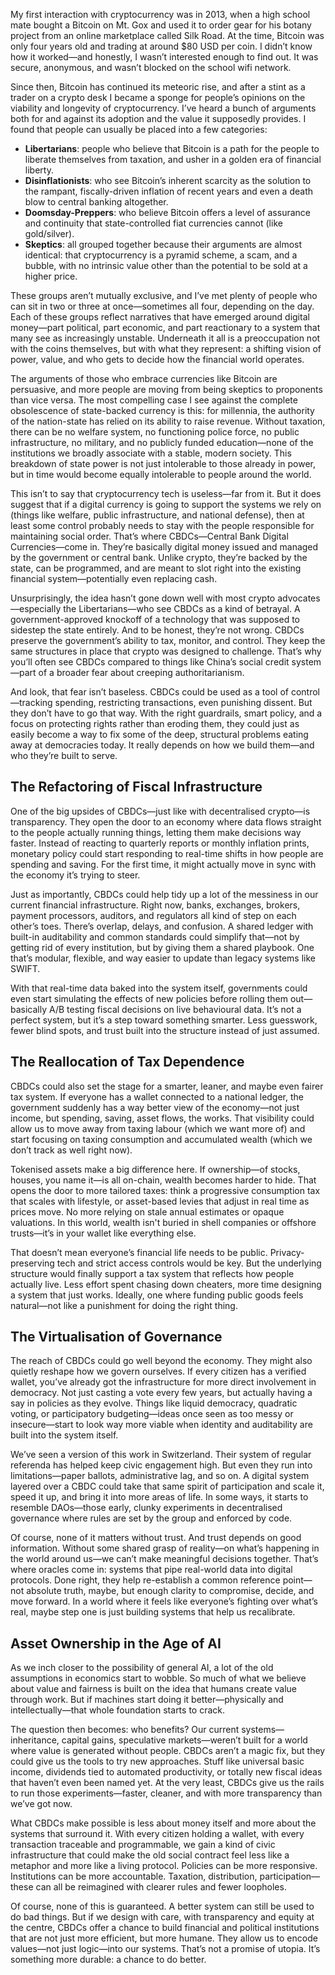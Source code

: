 My first interaction with cryptocurrency was in 2013, when a high school mate bought a Bitcoin on Mt. Gox and used it to order gear for his botany project from an online marketplace called Silk Road. At the time, Bitcoin was only four years old and trading at around $80 USD per coin. I didn’t know how it worked—and honestly, I wasn’t interested enough to find out. It was secure, anonymous, and wasn’t blocked on the school wifi network.

Since then, Bitcoin has continued its meteoric rise, and after a stint as a trader on a crypto desk I became a sponge for people’s opinions on the viability and longevity of cryptocurrency. I’ve heard a bunch of arguments both for and against its adoption and the value it supposedly provides. I found that people can usually be placed into a few categories:

- **Libertarians**: people who believe that Bitcoin is a path for the people to liberate themselves from taxation, and usher in a golden era of financial liberty.
- **Disinflationists**: who see Bitcoin’s inherent scarcity as the solution to the rampant, fiscally-driven inflation of recent years and even a death blow to central banking altogether.
- **Doomsday-Preppers**: who believe Bitcoin offers a level of assurance and continuity that state-controlled fiat currencies cannot (like gold/silver).
- **Skeptics**: all grouped together because their arguments are almost identical: that cryptocurrency is a pyramid scheme, a scam, and a bubble, with no intrinsic value other than the potential to be sold at a higher price.

These groups aren’t mutually exclusive, and I’ve met plenty of people who can sit in two or three at once—sometimes all four, depending on the day. Each of these groups reflect narratives that have emerged around digital money—part political, part economic, and part reactionary to a system that many see as increasingly unstable. Underneath it all is a preoccupation not with the coins themselves, but with what they represent: a shifting vision of power, value, and who gets to decide how the financial world operates.

The arguments of those who embrace currencies like Bitcoin are persuasive, and more people are moving from being skeptics to proponents than vice versa. The most compelling case I see against the complete obsolescence of state-backed currency is this: for millennia, the authority of the nation-state has relied on its ability to raise revenue. Without taxation, there can be no welfare system, no functioning police force, no public infrastructure, no military, and no publicly funded education—none of the institutions we broadly associate with a stable, modern society. This breakdown of state power is not just intolerable to those already in power, but in time would become equally intolerable to people around the world.

This isn’t to say that cryptocurrency tech is useless—far from it. But it does suggest that if a digital currency is going to support the systems we rely on (things like welfare, public infrastructure, and national defense), then at least some control probably needs to stay with the people responsible for maintaining social order. That’s where CBDCs—Central Bank Digital Currencies—come in. They’re basically digital money issued and managed by the government or central bank. Unlike crypto, they’re backed by the state, can be programmed, and are meant to slot right into the existing financial system—potentially even replacing cash.

Unsurprisingly, the idea hasn’t gone down well with most crypto advocates—especially the Libertarians—who see CBDCs as a kind of betrayal. A government-approved knockoff of a technology that was supposed to sidestep the state entirely. And to be honest, they’re not wrong. CBDCs preserve the government’s ability to tax, monitor, and control. They keep the same structures in place that crypto was designed to challenge. That’s why you’ll often see CBDCs compared to things like China’s social credit system—part of a broader fear about creeping authoritarianism.

And look, that fear isn’t baseless. CBDCs could be used as a tool of control—tracking spending, restricting transactions, even punishing dissent. But they don’t have to go that way. With the right guardrails, smart policy, and a focus on protecting rights rather than eroding them, they could just as easily become a way to fix some of the deep, structural problems eating away at democracies today. It really depends on how we build them—and who they’re built to serve.

## The Refactoring of Fiscal Infrastructure

One of the big upsides of CBDCs—just like with decentralised crypto—is transparency. They open the door to an economy where data flows straight to the people actually running things, letting them make decisions way faster. Instead of reacting to quarterly reports or monthly inflation prints, monetary policy could start responding to real-time shifts in how people are spending and saving. For the first time, it might actually move in sync with the economy it’s trying to steer.

Just as importantly, CBDCs could help tidy up a lot of the messiness in our current financial infrastructure. Right now, banks, exchanges, brokers, payment processors, auditors, and regulators all kind of step on each other’s toes. There’s overlap, delays, and confusion. A shared ledger with built-in auditability and common standards could simplify that—not by getting rid of every institution, but by giving them a shared playbook. One that’s modular, flexible, and way easier to update than legacy systems like SWIFT.

With that real-time data baked into the system itself, governments could even start simulating the effects of new policies before rolling them out—basically A/B testing fiscal decisions on live behavioural data. It’s not a perfect system, but it’s a step toward something smarter. Less guesswork, fewer blind spots, and trust built into the structure instead of just assumed.

## The Reallocation of Tax Dependence

CBDCs could also set the stage for a smarter, leaner, and maybe even fairer tax system. If everyone has a wallet connected to a national ledger, the government suddenly has a way better view of the economy—not just income, but spending, saving, asset flows, the works. That visibility could allow us to move away from taxing labour (which we want more of) and start focusing on taxing consumption and accumulated wealth (which we don’t track as well right now).

Tokenised assets make a big difference here. If ownership—of stocks, houses, you name it—is all on-chain, wealth becomes harder to hide. That opens the door to more tailored taxes: think a progressive consumption tax that scales with lifestyle, or asset-based levies that adjust in real time as prices move. No more relying on stale annual estimates or opaque valuations. In this world, wealth isn't buried in shell companies or offshore trusts—it’s in your wallet like everything else.

That doesn’t mean everyone’s financial life needs to be public. Privacy-preserving tech and strict access controls would be key. But the underlying structure would finally support a tax system that reflects how people actually live. Less effort spent chasing down cheaters, more time designing a system that just works. Ideally, one where funding public goods feels natural—not like a punishment for doing the right thing.

## The Virtualisation of Governance

The reach of CBDCs could go well beyond the economy. They might also quietly reshape how we govern ourselves. If every citizen has a verified wallet, you’ve already got the infrastructure for more direct involvement in democracy. Not just casting a vote every few years, but actually having a say in policies as they evolve. Things like liquid democracy, quadratic voting, or participatory budgeting—ideas once seen as too messy or insecure—start to look way more viable when identity and auditability are built into the system itself.

We’ve seen a version of this work in Switzerland. Their system of regular referenda has helped keep civic engagement high. But even they run into limitations—paper ballots, administrative lag, and so on. A digital system layered over a CBDC could take that same spirit of participation and scale it, speed it up, and bring it into more areas of life. In some ways, it starts to resemble DAOs—those early, clunky experiments in decentralised governance where rules are set by the group and enforced by code.

Of course, none of it matters without trust. And trust depends on good information. Without some shared grasp of reality—on what’s happening in the world around us—we can’t make meaningful decisions together. That’s where oracles come in: systems that pipe real-world data into digital protocols. Done right, they help re-establish a common reference point—not absolute truth, maybe, but enough clarity to compromise, decide, and move forward. In a world where it feels like everyone’s fighting over what’s real, maybe step one is just building systems that help us recalibrate.

## Asset Ownership in the Age of AI

As we inch closer to the possibility of general AI, a lot of the old assumptions in economics start to wobble. So much of what we believe about value and fairness is built on the idea that humans create value through work. But if machines start doing it better—physically and intellectually—that whole foundation starts to crack.

The question then becomes: who benefits? Our current systems—inheritance, capital gains, speculative markets—weren’t built for a world where value is generated without people. CBDCs aren’t a magic fix, but they could give us the tools to try new approaches. Stuff like universal basic income, dividends tied to automated productivity, or totally new fiscal ideas that haven’t even been named yet. At the very least, CBDCs give us the rails to run those experiments—faster, cleaner, and with more transparency than we’ve got now.

What CBDCs make possible is less about money itself and more about the systems that surround it. With every citizen holding a wallet, with every transaction traceable and programmable, we gain a kind of civic infrastructure that could make the old social contract feel less like a metaphor and more like a living protocol. Policies can be more responsive. Institutions can be more accountable. Taxation, distribution, participation—these can all be reimagined with clearer rules and fewer loopholes.

Of course, none of this is guaranteed. A better system can still be used to do bad things. But if we design with care, with transparency and equity at the centre, CBDCs offer a chance to build financial and political institutions that are not just more efficient, but more humane. They allow us to encode values—not just logic—into our systems. That’s not a promise of utopia. It’s something more durable: a chance to do better.
